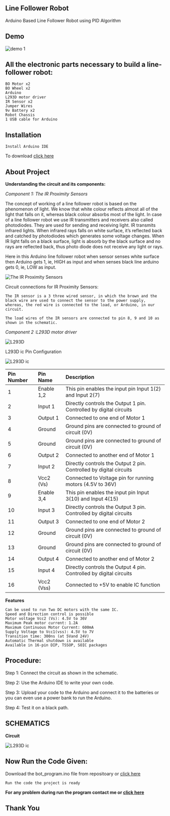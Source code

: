 ## Line Follower Robot
Arduino Based Line Follower Robot using PID Algorithm

## Demo

![demo 1](https://github.com/CodeWithMir/important-image-for-project/blob/main/giphy%20(1).gif)


## All the electronic parts necessary to build a line-follower robot:
    BO Motor x2
    BO Wheel x2
    Arduino
    L293D motor driver
    IR Sensor x2
    Jumper Wires
    9v Battery x2
    Robot Chassis
    1 USB cable for Arduino
## Installation     
    Install Arduino IDE
To download [click here](https://www.microsoft.com/en-in/p/arduino-ide/9nblggh4rsd8?ocid=badge&rtc=1&activetab=pivot:overviewtab)

## About Project
**Understanding the circuit and its components:**

*Component 1: The IR Proximity Sensors*

The concept of working of a line follower robot is based on the phenomenon of light. We know that white colour reflects almost all of the light that falls on it, whereas black colour absorbs most of the light. In case of a line follower robot we use IR transmitters and receivers also called photodiodes. They are used for sending and receiving light. IR transmits infrared lights. When infrared rays falls on white surface, it’s reflected back and catched by photodiodes which generates some voltage changes. When IR light falls on a black surface, light is absorb by the black surface and no rays are reflected back, thus photo diode does not receive any light or rays.

Here in this Arduino line follower robot when sensor senses white surface then Arduino gets 1, ie, HIGH as input and when senses black line arduino gets 0, ie, LOW as input.


![The IR Proximity Sensors](https://github.com/CodeWithMir/important-image-for-project/blob/main/image_26mwyVpmvZ.jpeg)

Circuit connections for IR Proximity Sensors:

    The IR sensor is a 3 three wired sensor, in which the brown and the black wire are used to connect the sensor to the power supply, whereas, the red wire is connected to the load, or Arduino, in our circuit.

    The load wires of the IR sensors are connected to pin 8, 9 and 10 as shown in the schematic.
*Component 2 :L293D motor driver*

![L293D](https://github.com/CodeWithMir/important-image-for-project/blob/main/L293D-Motor-Driver-Module-for-Arduino-L293D-Expansion-Board.jpg)

L293D ic Pin Configuration

![L293D ic ](https://github.com/CodeWithMir/important-image-for-project/blob/main/L293D-Pinout.png)

|Pin Number|Pin Name|Description|
|:---------|:-------|:----------|
|1|Enable 1,2|This pin enables the input pin Input 1(2) and Input 2(7)|
|2|Input 1|Directly controls the Output 1 pin. Controlled by digital circuits|
|3|Output 1|Connected to one end of  Motor 1|
|4|Ground|Ground pins are connected to ground of circuit (0V)|
|5|Ground|Ground pins are connected to ground of circuit (0V)|
|6|Output 2|Connected to another end of  Motor 1|
|7|Input 2|Directly controls the Output 2 pin. Controlled by digital circuits|
|8|Vcc2 (Vs)|Connected to Voltage pin for running motors (4.5V to 36V)|
|9|Enable 3,4|This pin enables the input pin Input 3(10) and Input 4(15)|
|10|Input 3|Directly controls the Output 3 pin. Controlled by digital circuits|
|11|Output 3|Connected to one end of Motor 2|
|12|Ground|Ground pins are connected to ground of circuit (0V)|
|13|Ground|Ground pins are connected to ground of circuit (0V)|
|14|Output 4|Connected to another end of Motor 2|
|15|Input 4|Directly controls the Output 4 pin. Controlled by digital circuits|
|16|Vcc2 (Vss)|Connected to +5V to enable IC function|

**Features**

    Can be used to run Two DC motors with the same IC.
    Speed and Direction control is possible
    Motor voltage Vcc2 (Vs): 4.5V to 36V
    Maximum Peak motor current: 1.2A
    Maximum Continuous Motor Current: 600mA
    Supply Voltage to Vcc1(vss): 4.5V to 7V
    Transition time: 300ns (at 5Vand 24V)
    Automatic Thermal shutdown is available
    Available in 16-pin DIP, TSSOP, SOIC packages

## Procedure:
Step 1: Connect the circuit as shown in the schematic.

Step 2: Use the Arduino IDE to write your own code.

Step 3: Upload your code to the Arduino and connect it to the batteries or you can even use a power bank to run the Arduino.

Step 4: Test it on a black path.

## SCHEMATICS

**Circuit**

![L293D ic ](https://github.com/CodeWithMir/important-image-for-project/blob/main/screenshot_2020-08-23_at_11_56_42_am_N63GIEkksa.png)


## Now Run the Code Given:

Download the bot_program.ino file from repositoary or [click here](https://github.com/CodeWithMir/line_follower_bot_program/blob/main/bot_program.ino)

    Run the code the project is ready 

 **For any problem during run the program contact me or [click here](https://www.linkedin.com/in/mir-jasimuddin-4a35131a0/)**

##            Thank You 

